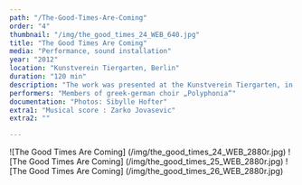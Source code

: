 ```yaml
---
path: "/The-Good-Times-Are-Coming"
order: "4"
thumbnail: "/img/the_good_times_24_WEB_640.jpg"
title: "The Good Times Are Coming"
media: "Performance, sound installation"
year: "2012"
location: "Kunstverein Tiergarten, Berlin"
duration: "120 min"
description: "The work was presented at the Kunstverein Tiergarten, in Berlin. I invited members of the Greek-German choir “Polyphonia”, based in Berlin, to do ensemble improvisations. The only direction I gave them, concerned the repetition of the following verse: “The good times are coming, they will be coming real soon / The good times are coming when they come I ll be there.” For over two hours, the duration of the performance, the choir remained locked in the manager’s office. To symbolically free access to that place, I removed all the doors along the way to the room and leaned them against the walls. The audience of the exhibition could hear the choir’s singing echo through the corridors and out into the street, through the open windows of the room, and could vaguely make out silhouettes behind the closed glass door. The condition of the choir’s incarceration in contrast to their happy message was decisive both for the process of improvisation and the listeners’ perception of the message. After the night of the performance and for the duration of the exhibition, the choir singing was heard emanating from the closed manager’s room as a sound installation."
performers: "Members of greek-german choir „Polyphonia“"
documentation: "Photos: Sibylle Hofter"
extra1: "Musical score : Zarko Jovasevic"
extra2: ""

---
```


![The Good Times Are Coming] (/img/the_good_times_24_WEB_2880r.jpg)
![The Good Times Are Coming] (/img/the_good_times_25_WEB_2880r.jpg)
![The Good Times Are Coming] (/img/the_good_times_26_WEB_2880r.jpg)


